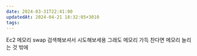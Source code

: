 ```yaml
---
date: 2024-03-31T22:41:00
updatedAt: 2024-04-21 18:32:05+3010
tags: 
---
```

Ec2 메모리 swap 검색해보셔서 시도해보세용
그래도 메모리 가득 찬다면 메모리 늘리는 것 밖에